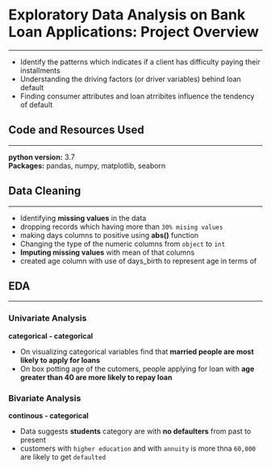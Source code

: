 # Exploratory Data Analysis on Bank Loan Applications: Project Overview
---
* Identify the patterns which indicates if a client has difficulty paying their installments
* Understanding the driving factors (or driver variables) behind loan default
* Finding consumer attributes and loan atrribites influence the tendency of default

## Code and Resources Used
---
**python version:** 3.7 <br>
**Packages:** pandas, numpy, matplotlib, seaborn

## Data Cleaning
---
* Identifying **missing values** in the data
* dropping records which having more than `30% mising values`
* making days columns to positive using **abs()** function
* Changing the type of the numeric columns from `object` to `int`  
* **Imputing missing values** with mean of that columns
* created age column with use of days_birth to represent age in terms of 

## EDA
---
### Univariate Analysis 
**categorical - categorical**
* On visualizing categorical variables find that **married people are most likely to apply for loans**
* On box potting age of the cutomers, people applying for loan with **age greater than 40 are more likely to repay loan**

### Bivariate Analysis
**continous - categorical**
* Data suggests **students** category are with **no defaulters** from past to present
* customers with `higher education` and with `annuity` is more thna `60,000` are likely to get `defaulted`




 
